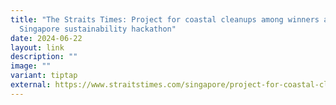 ```yaml
---
title: "The Straits Times: Project for coastal cleanups among winners at
  Singapore sustainability hackathon"
date: 2024-06-22
layout: link
description: ""
image: ""
variant: tiptap
external: https://www.straitstimes.com/singapore/project-for-coastal-clean-ups-among-winners-of-sustainability-hackathon-held-at-smu
---
```

